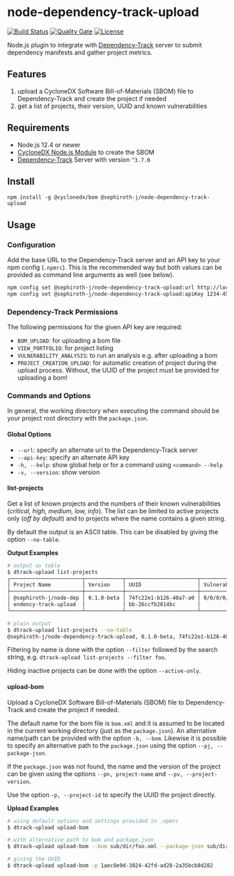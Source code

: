 # node-dependency-track-upload

[![Build Status](https://travis-ci.com/sephiroth-j/node-dependency-track-upload.svg?branch=master)](https://travis-ci.com/sephiroth-j/node-dependency-track-upload) [![Quality Gate](https://sonarcloud.io/api/project_badges/measure?project=de.sephiroth-j%3Anode-dependency-track-upload&metric=alert_status)](https://sonarcloud.io/dashboard?id=de.sephiroth-j%3Anode-dependency-track-upload) [![License](https://img.shields.io/badge/License-Apache%202.0-blue.svg)](https://opensource.org/licenses/Apache-2.0)

Node.js plugin to integrate with [Dependency-Track](https://dependencytrack.org/) server to submit dependency manifests and gather project metrics.

## Features
1. upload a CycloneDX Software Bill-of-Materials (SBOM) file to Dependency-Track and create the project if needed
2. get a list of projects, their version, UUID and known vulnerabilities

## Requirements
- Node.js 12.4 or newer
- [CycloneDX Node.js Module](https://www.npmjs.com/package/@cyclonedx/bom) to create the SBOM
- [Dependency-Track](https://dependencytrack.org/) Server with version `^3.7.0`

## Install
```
npm install -g @cyclonedx/bom @sephiroth-j/node-dependency-track-upload
```

## Usage
### Configuration

Add the base URL to the Dependency-Track server and an API key to your npm config (`.npmrc`). This is the recommended way but both values can be provided as command line arguments as well (see below).

```bash
npm config set @sephiroth-j/node-dependency-track-upload:url http://localhost:8080
npm config set @sephiroth-j/node-dependency-track-upload:apiKey 1234-456879...
```

### Dependency-Track Permissions

The following permissions for the given API key are required:

- `BOM_UPLOAD`: for uploading a bom file
- `VIEW_PORTFOLIO`: for project listing
- `VULNERABILITY_ANALYSIS`: to run an analysis e.g. after uploading a bom
- `PROJECT_CREATION_UPLOAD`: for automatic creation of project during the upload process. Without, the UUID of the project must be provided for uploading a bom!

### Commands and Options
In general, the working directory when executing the command should be your project root directory with the `package.json`.

#### Global Options
- `--url`: specify an alternate url to the Dependency-Track server
- `--api-key`: specify an alternate API key
- `-h, --help`: show global help or for a command using `<command> --help`
- `-v, --version`: show version

#### list-projects
Get a list of known projects and the numbers of their known vulnerabilities (_critical, high, medium, low, info_). The list can be limited to active projects only (_off by default_) and to projects where the name contains a given string.

By default the output is an ASCII table. This can be disabled by giving the option `--no-table`.

**Output Examples**

```bash
# output as table
$ dtrack-upload list-projects
┌───────────────────────┬────────────┬───────────────────────┬─────────────────┐
│ Project Name          │ Version    │ UUID                  │ Vulnerabilities │
├───────────────────────┼────────────┼───────────────────────┼─────────────────┤
│ @sephiroth-j/node-dep │ 0.1.0-beta │ 74fc22e1-b126-40a7-a0 │ 0/0/0/0/0       │
│ endency-track-upload  │            │ bb-26ccfb2814bc       │                 │
└───────────────────────┴────────────┴───────────────────────┴─────────────────┘

# plain output
$ dtrack-upload list-projects --no-table
@sephiroth-j/node-dependency-track-upload, 0.1.0-beta, 74fc22e1-b126-40a7-a0bb-26ccfb2814bc, 0/0/0/0/0
```

Filtering by name is done with the option `--filter` followed by the search string, e.g. `dtrack-upload list-projects --filter foo`.

Hiding inactive projects can be done with the option `--active-only`.

#### upload-bom
Upload a CycloneDX Software Bill-of-Materials (SBOM) file to Dependency-Track and create the project if needed.

The default name for the bom file is `bom.xml` and it is assumed to be located in the current working directory (just as the `package.json`). An alternative name/path can be provided with the option `-b, --bom`. Likewise it is possible to specify an alternative path to the `package.json` using the option `--pj, --package-json`.

If the `package.json` was not found, the name and the version of the project can be given using the options `--pn, project-name` and `--pv, --project-version`.

Use the option `-p, --project-id` to specify the UUID the project directly.

**Upload Examples**

```bash
# using default options and settings provided in .npmrc
$ dtrack-upload upload-bom

# with alternative path to bom and package.json
$ dtrack-upload upload-bom --bom sub/dir/foo.xml --package-json sub/dir/package.json

# giving the UUID
$ dtrack-upload upload-bom -p 1aec8e9d-3024-42fd-ad28-2a35bcb8d282
```
